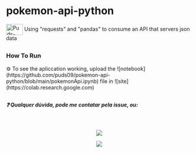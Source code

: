 # pokemon-api-python

<p> <img align="center" alt="Puds-Apache" height="30" width="45" src="https://cdn.jsdelivr.net/gh/devicons/devicon/icons/python/python-original.svg"> Using "requests" and "pandas" to consume an API that servers json data</p>

##

<h3> How To Run</h3>
  ⚙️ To see the apliccation working, upload the ![notebook](https://github.com/puds09/pokemon-api-python/blob/main/pokemonApi.ipynb) file in ![site](https://colab.research.google.com)

##

##### ❓ Qualquer dúvida, pode me contatar pela issue, ou:

<div style="display: inline_block" align="center"><br>
  
  <a href="https://www.linkedin.com/in/pedro-ribeiro-b522671b1/" target="_blank"><img src="https://img.shields.io/badge/-LinkedIn-%230077B5?style=for-the-badge&logo=linkedin&logoColor=white" target="_blank"></a> 
  
  <a href = "mailto:ph.pedro09@gmail.com"><img src="https://img.shields.io/badge/-Gmail-%23333?style=for-the-badge&logo=gmail&logoColor=white" target="_blank"></a>

</div>
